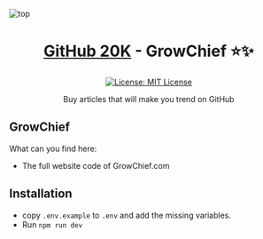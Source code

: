 ![top](https://user-images.githubusercontent.com/100117126/226394199-4072d339-5841-47b1-acab-2d2906c78d96.png)
<h1 align="center"><a href="https://github20k.com">GitHub 20K</a> - GrowChief ⭐️✨</h1>

<p align="center">
  <a href="https://opensource.org/licenses/MIT" target="_blank">
    <img alt="License: MIT License" src="https://img.shields.io/badge/License-MIT License-yellow.svg" />
  </a>
</p>

<p align="center">Buy articles that will make you trend on GitHub</p>

## GrowChief

What can you find here:
- The full website code of GrowChief.com


## Installation

- copy `.env.example` to `.env` and add the missing variables.
- Run `npm run dev`